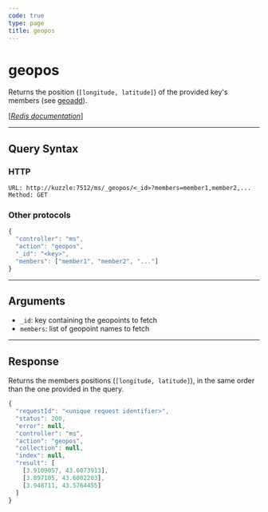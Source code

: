 ```yaml
---
code: true
type: page
title: geopos
---
```


# geopos



Returns the position (`[longitude, latitude]`) of the provided key's members (see [geoadd](/core/1/api/controllers/memory-storage/geoadd/)).

[[_Redis documentation_]](https://redis.io/commands/geopos)

---

## Query Syntax

### HTTP

```http
URL: http://kuzzle:7512/ms/_geopos/<_id>?members=member1,member2,...
Method: GET
```

### Other protocols

```js
{
  "controller": "ms",
  "action": "geopos",
  "_id": "<key>",
  "members": ["member1", "member2", "..."]
}
```

---

## Arguments

- `_id`: key containing the geopoints to fetch
- `members`: list of geopoint names to fetch

---

## Response

Returns the members positions (`[longitude, latitude]`), in the same order than the one provided in the query.

```js
{
  "requestId": "<unique request identifier>",
  "status": 200,
  "error": null,
  "controller": "ms",
  "action": "geopos",
  "collection": null,
  "index": null,
  "result": [
    [3.9109057, 43.6073913],
    [3.897105, 43.6002203],
    [3.948711, 43.5764455]
  ]
}
```
